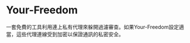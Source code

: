 [Title]: # (Your-Freedom)
[Difficulty]: # (初學者)
[Order]: # (138)

# Your-Freedom

一套免費的工具利用連上私有代理來躲開過濾審查。如果Your-Freedom設定適當，這些代理連線受到加密以保證通訊的私密安全。